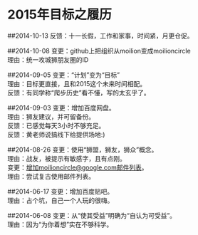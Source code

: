 # 2015年目标之履历

##2014-10-13
反馈：十一长假，工作和家事，时间紧，月更仓促。

##2014-10-08
变更：github上把组织从moilion变成moilioncircle  
理由：统一攻城狮朋友圈的ID  

##2014-09-05
变更：“计划”变为“目标”  
理由：目标更直接，且和2015这个未来时间相配。  
反馈：有同学称“爬步历史”看不懂，写的太玄乎了。  

##2014-09-03
变更：增加百度网盘。  
理由：狮友建议，并可留备份。  
反馈：已感觉每天3小时不够充足。  
反馈：黄老师说搞线下给提供场地:)  

##2014-08-26
变更：使用“狮盟，狮友，狮众”概念。  
理由：战友，被提示有敏感字，且有点刚。  
变更：增加moilioncircle@google.com邮件列表。  
理由：尝试复古使用邮件列表。  

##2014-06-17
变更：增加百度贴吧。  
理由：占个坑，自己一个人玩的很嗨。  

##2014-06-08
变更：从“使其受益”明确为“自认为可受益”。  
理由：因为“为你着想”实在不够科学。  
